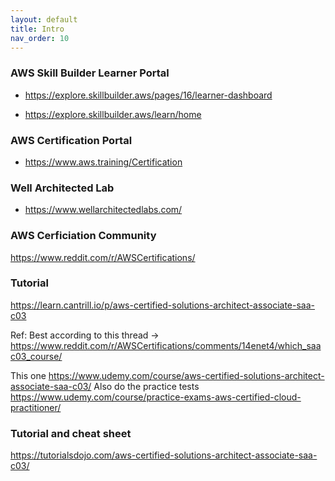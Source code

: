 ```yaml
---
layout: default
title: Intro
nav_order: 10
---
```


### AWS Skill Builder Learner Portal

- https://explore.skillbuilder.aws/pages/16/learner-dashboard

- https://explore.skillbuilder.aws/learn/home

### AWS Certification Portal

- https://www.aws.training/Certification

### Well Architected Lab

- https://www.wellarchitectedlabs.com/

### AWS Cerficiation Community

https://www.reddit.com/r/AWSCertifications/

### Tutorial

https://learn.cantrill.io/p/aws-certified-solutions-architect-associate-saa-c03

Ref: Best according to this thread -> https://www.reddit.com/r/AWSCertifications/comments/14enet4/which_saac03_course/ 

This one https://www.udemy.com/course/aws-certified-solutions-architect-associate-saa-c03/ 
Also do the practice tests https://www.udemy.com/course/practice-exams-aws-certified-cloud-practitioner/ 

### Tutorial and cheat sheet

https://tutorialsdojo.com/aws-certified-solutions-architect-associate-saa-c03/